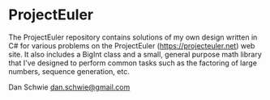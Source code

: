 # ProjectEuler
The ProjectEuler repository contains solutions of my own design written in C# for various problems on the ProjectEuler (https://projecteuler.net) web site. It also includes a BigInt class and a small, general purpose math library that I've designed to perform common tasks such as the factoring of large numbers, sequence generation, etc.

Dan Schwie
dan.schwie@gmail.com
